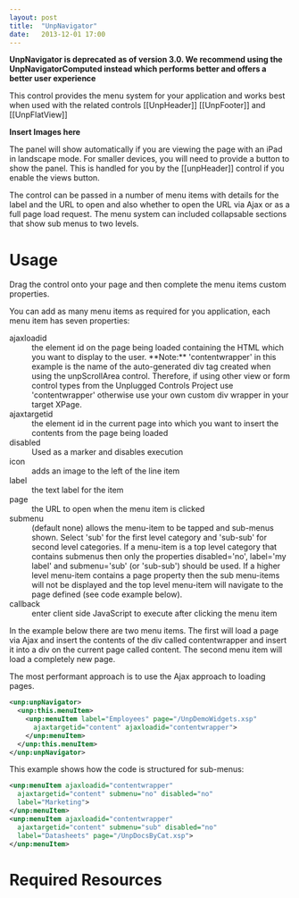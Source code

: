 ```yaml
---
layout: post
title:  "UnpNavigator"
date:   2013-12-01 17:00
---
```


**UnpNavigator is deprecated as of version 3.0. We recommend using the UnpNavigatorComputed instead which performs better and offers a better user experience**

This control provides the menu system for your application and works best when used with the related controls [[UnpHeader]] [[UnpFooter]] and [[UnpFlatView]]

**Insert Images here**

The panel will show automatically if you are viewing the page with an iPad in landscape mode. For smaller devices, you will need to provide a button to show the panel. This is handled for you by the [[unpHeader]] control if you enable the views button.

The control can be passed in a number of menu items with details for the label and the URL to open and also whether to open the URL via Ajax or as a full page load request.
The menu system can included collapsable sections that show sub menus to two levels.

# Usage
Drag the control onto your page and then complete the menu items custom properties.

You can add as many menu items as required for you application, each menu item has seven properties:

<dl class="dl-horizontal">
  <dt>ajaxloadid</dt><dd>the element id on the page being loaded containing the HTML which you want to display to the user. 
**Note:** 'contentwrapper' in this example is the name of the auto-generated div tag created when using the unpScrollArea control. Therefore, if using other view or form control types from the Unplugged Controls Project use 'contentwrapper' otherwise use your own custom div wrapper in your target XPage.</dd>
  <dt>ajaxtargetid</dt><dd>the element id in the current page into which you want to insert the contents from the page being loaded</dd>
  <dt>disabled</dt><dd>Used as a marker and disables execution</dd>
  <dt>icon</dt><dd>adds an image to the left of the line item </dd>
  <dt>label</dt><dd>the text label for the item</dd>
  <dt>page</dt><dd>the URL to open when the menu item is clicked</dd>
  <dt>submenu</dt><dd>(default none) allows the menu-item to be tapped and sub-menus shown. Select 'sub' for the first level category and 'sub-sub' for second level categories. If a menu-item is a top level category that contains submenus then only the properties disabled='no', label='my label' and submenu='sub' (or 'sub-sub') should be used. If a higher level menu-item contains a page property then the sub menu-items will not be displayed and the top level menu-item will navigate to the page defined (see code example below). </dd>
  <dt>callback</dt><dd>enter client side JavaScript to execute after clicking the menu item</dd>
</dl>

In the example below there are two menu items. The first will load a page via Ajax and insert the contents of the div called contentwrapper and insert it into a div on the current page called content. The second menu item will load a completely new page.

The most performant approach is to use the Ajax approach to loading pages.

```xml
<unp:unpNavigator>
  <unp:this.menuItem>
    <unp:menuItem label="Employees" page="/UnpDemoWidgets.xsp"
      ajaxtargetid="content" ajaxloadid="contentwrapper">
    </unp:menuItem>
  </unp:this.menuItem>
</unp:unpNavigator>
```

This example shows how the code is structured for sub-menus:

```xml
<unp:menuItem ajaxloadid="contentwrapper"
  ajaxtargetid="content" submenu="no" disabled="no"
  label="Marketing">
</unp:menuItem>
<unp:menuItem ajaxloadid="contentwrapper"
  ajaxtargetid="content" submenu="sub" disabled="no"
  label="Datasheets" page="/UnpDocsByCat.xsp">
</unp:menuItem>
```

# Required Resources
